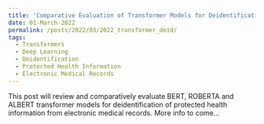 ```yaml
---
title: 'Comparative Evaluation of Transformer Models for Deidentification of Protected Health Information from Primary Care Electronic Medical Records'
date: 01-March-2022
permalink: /posts/2022/03/2022_transformer_deid/
tags:
  - Transformers
  - Deep Learning
  - Deidentification
  - Protected Health Information
  - Electronic Medical Records
---
```


This post will review and comparatively evaluate BERT, ROBERTA and ALBERT transformer models for deidentification of protected health information from electronic medical records. More info to come...
